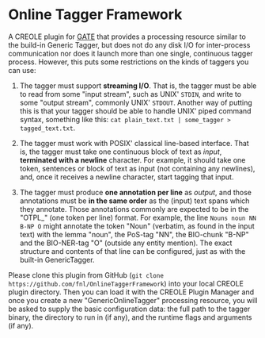 # Online Tagger Framework

A CREOLE plugin for [GATE](https://gate.ac.uk) that provides a processing resource similar to the build-in Generic Tagger, but does not do any disk I/O for inter-process communication nor does it launch more than one single, continuous tagger process.
However, this puts some restrictions on the kinds of taggers you can use:

1. The tagger must support **streaming I/O**.
That is, the tagger must be able to read from some "input stream", such as UNIX' `STDIN`, and write to some "output stream", commonly UNIX' `STDOUT`.
Another way of putting this is that your tagger should be able to handle UNIX' piped command syntax, something like this: `cat plain_text.txt | some_tagger > tagged_text.txt`.

2. The tagger must work with POSIX' classical line-based interface.
That is, the tagger must take one continuous block of text as *input*, **terminated with a newline** character.
For example, it should take one token, sentences or block of text as input (not containing any newlines), and, once it receives a newline character, start tagging that input.

3. The tagger must produce **one annotation per line** as *output*, and those annotations must be **in the same order** as the (input) text spans which they annotate.
Those annotations commonly are expected to be in the "OTPL_" (one token per line) format.
For example, the line `Nouns noun NN B-NP O` might annotate the token "Noun" (verbatim, as found in the input text) with the lemma "noun", the PoS-tag "NN", the BIO-chunk "B-NP" and the BIO-NER-tag "O" (outside any entity mention).
The exact structure and contents of that line can be configured, just as with the built-in GenericTagger.

Please clone this plugin from GitHub (`git clone https://github.com/fnl/OnlineTaggerFramework`) into your local CREOLE plugin directory.
Then you can load it with the CREOLE Plugin Manager and once you create a new "GenericOnlineTagger" processing resource, you will be asked to supply the basic configuration data: the full path to the tagger binary, the directory to run in (if any), and the runtime flags and arguments (if any).
